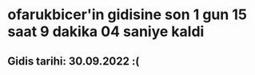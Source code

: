 # ofarukbicer'in gidisine son 1 gun 15 saat 9 dakika 04 saniye kaldi

## Gidis tarihi: 30.09.2022 :(